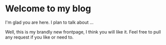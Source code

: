 # Welcome to my blog

I'm glad you are here. I plan to talk about ...

Well, this is my brandly new frontpage, I think you will like it. Feel free to pull any request if you like or need to.
